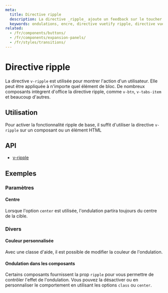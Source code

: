 ```yaml
---
meta:
  title: Directive ripple
  description: La directive _ripple_ ajoute un feedback sur le toucher et le clic d'un élément sous forme de vague.
  keywords: ondulations, encre, directive vuetify ripple, directive vue ripple
related:
  - /fr/components/buttons/
  - /fr/components/expansion-panels/
  - /fr/styles/transitions/
---
```


# Directive ripple

La directive `v-ripple` est utilisée pour montrer l'action d'un utilisateur. Elle peut être appliquée à n'importe quel élément de bloc. De nombreux composants intègrent d'office la directive ripple, comme `v-btn`, `v-tabs-item` et beaucoup d'autres.

<entry-ad />

## Utilisation

Pour activer la fonctionnalité ripple de base, il suffit d'utiliser la directive `v-ripple` sur un composant ou un élément HTML

<example file="v-ripple/usage" />

## API

- [v-ripple](/api/v-ripple)

<inline-api page="directives/ripple" />

## Exemples

### Paramètres

#### Centre

Lorsque l'option `center` est utilisée, l'ondulation partira toujours du centre de la cible.

<example file="v-ripple/option-center" />

### Divers

#### Couleur personnalisée

Avec une classe d'aide, il est possible de modifier la couleur de l'ondulation.

<example file="v-ripple/misc-custom-color" />

#### Ondulation dans les composants

Certains composants fournissent la prop `ripple` pour vous permettre de contrôler l'effet de l'ondulation. Vous pouvez la désactiver ou en personnaliser le comportement en utilisant les options `class` ou `center`.

<example file="v-ripple/misc-ripple-in-components" />

<backmatter />
